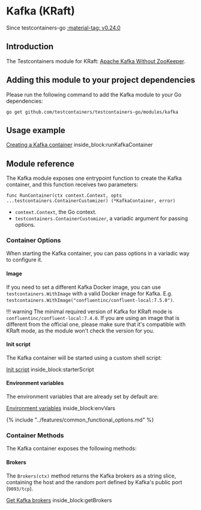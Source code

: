 # Kafka (KRaft)

Since testcontainers-go <a href="https://github.com/testcontainers/testcontainers-go/releases/tag/v0.24.0"><span class="tc-version">:material-tag: v0.24.0</span></a>

## Introduction

The Testcontainers module for KRaft: [Apache Kafka Without ZooKeeper](https://developer.confluent.io/learn/kraft).

## Adding this module to your project dependencies

Please run the following command to add the Kafka module to your Go dependencies:

```
go get github.com/testcontainers/testcontainers-go/modules/kafka
```

## Usage example

<!--codeinclude-->
[Creating a Kafka container](../../modules/kafka/examples_test.go) inside_block:runKafkaContainer
<!--/codeinclude-->

## Module reference

The Kafka module exposes one entrypoint function to create the Kafka container, and this function receives two parameters:

```golang
func RunContainer(ctx context.Context, opts ...testcontainers.ContainerCustomizer) (*KafkaContainer, error)
```

- `context.Context`, the Go context.
- `testcontainers.ContainerCustomizer`, a variadic argument for passing options.

### Container Options

When starting the Kafka container, you can pass options in a variadic way to configure it.

#### Image

If you need to set a different Kafka Docker image, you can use `testcontainers.WithImage` with a valid Docker image
for Kafka. E.g. `testcontainers.WithImage("confluentinc/confluent-local:7.5.0")`.

!!! warning
    The minimal required version of Kafka for KRaft mode is `confluentinc/confluent-local:7.4.0`. If you are using an image that
    is different from the official one, please make sure that it's compatible with KRaft mode, as the module won't check
    the version for you.

#### Init script

The Kafka container will be started using a custom shell script:

<!--codeinclude-->
[Init script](../../modules/kafka/kafka.go) inside_block:starterScript
<!--/codeinclude-->

#### Environment variables

The environment variables that are already set by default are:

<!--codeinclude-->
[Environment variables](../../modules/kafka/kafka.go) inside_block:envVars
<!--/codeinclude-->

{% include "../features/common_functional_options.md" %}

### Container Methods

The Kafka container exposes the following methods:

#### Brokers

The `Brokers(ctx)` method returns the Kafka brokers as a string slice, containing the host and the random port defined by Kafka's public port (`9093/tcp`).

<!--codeinclude-->
[Get Kafka brokers](../../modules/kafka/kafka_test.go) inside_block:getBrokers
<!--/codeinclude-->
